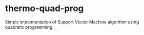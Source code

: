 # thermo-quad-prog

Simple implementation of Support Vector Machine algorithm using quadratic programming.
